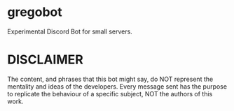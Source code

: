 # gregobot
Experimental Discord Bot for small servers.

# DISCLAIMER
The content, and phrases that this bot might say, do NOT represent the mentality and ideas of the developers.
Every message sent has the purpose to replicate the behaviour of a specific subject, NOT the authors of this work.
